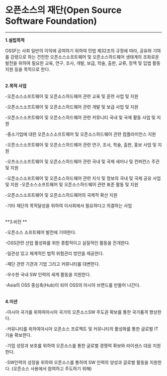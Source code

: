 # 오픈소스의 재단\(Open Source Software Foundation\)

---

**1.설립목적**

OSSF는 사회 일반의 이익에 공여하기 위하여 민법 제32조의 규정에 따라, 공유와 기여를 강령으로 하는 건전한 오픈소스소프트웨어 및 오픈소스하드웨어 생태계의 조화로운 발전을 위하여 필요한 교육, 연구, 조사, 개발, 보급, 학술, 출판, 교류, 정책 및 입법 활동 지원 등을 목적으로 한다.

###### 

**2.목적 사업**

-오픈소스소프트웨어 및 오픈소스하드웨어 관련 교육 및 훈련 사업 및 지원 

-오픈소스소프트웨어 및 오픈소스하드웨어 관련 개발 및 보급 사업 및 지원 

-오픈소스소프트웨어 및 오픈소스하드웨어 관련 커뮤니티 국내 및 국제 활동 사업 및 지원 

-중소기업에 대한 오픈소스소프트웨어 및 오픈소스하드웨어 관련 컴플라이언스 지원 

-오픈소스소프트웨어 및 오픈소스하드웨어 관련 연구, 조사, 학술, 출판, 홍보 사업 및 지원 

-오프소스소프트웨어 및 오픈소스하드웨어 관련 국내 및 국제 세미나 및 컨퍼런스 주관 및 지원 

-오픈소스소프트웨어 및 오픈소스하드웨어 관련 지식 및 정보의 국내 및 국제 공유 사업 및 지원 -오픈소스소프트웨어 및 오픈소스하드웨어 관련 표준 활동 및 지원

 -오픈소스소프트웨어 및 오픈소스하드웨어의 국제적 확산 지원

 -기타 재단의 목적달성을 위하여 이사회에서 필요하다고 의결하는 사업

###### 

**3.비전 **

-오픈소스 소프트웨어 발전에 기여한다.

-OSS관련 산업 활성화를 위한 종합적이고 실질적인 활동을 전개한다. 

-일관성 있고 체계적인 법적 위험관리 방안을 제공한다.

-재단 관련 기관과 기업 그리고 커뮤니티를 대변한다.

-우수한 국내 SW 인력의 세계 활동을 지원한다. 

-Asia의 OSS 중심축\(Hub\)이 되어 OSS의 아시아 브랜드를 만들어 나간다.

###### 

**4.미션**

-아시아 국가를 위하여아시아 국가의 오픈소스SW 주도권 확보를 통한 국가품격 향상한다.

 -커뮤니티를 위하여아시아 오픈소스 프로젝트 및 커뮤니티의 활성화를 통한 글로벌 IT 기술 확보한다.

-기업 성장과 보호를 위하여 오픈소스를 통한 글로벌 경쟁력 확보와 라이센스 대응 지원한다.

 -SW인력의 성장을 위하여 오픈소스를 통하여 SW 인력의 양성과 글로벌 활동을 지원한다. \(오픈소스 사용에서 참여하고 주도하기 위해\)



